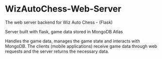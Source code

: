 # WizAutoChess-Web-Server
The web server backend for Wiz Auto Chess - (Flask)

Server built with flask, game data stored in MongoDB Atlas

Handles the game data, manages the game state and interacts with MongoDB. The clients (mobile applications) receive game data through web requests and the server returns the necessary data.
